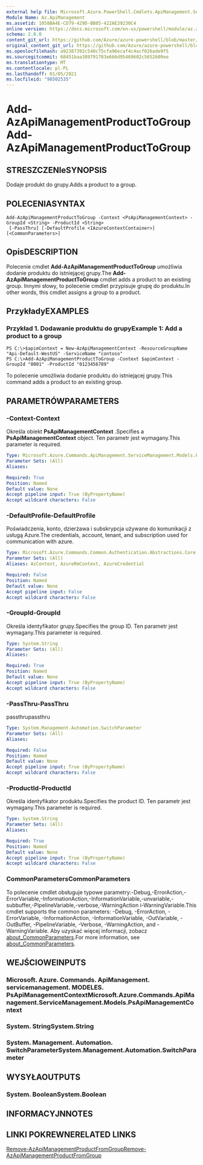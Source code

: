 ```yaml
---
external help file: Microsoft.Azure.PowerShell.Cmdlets.ApiManagement.ServiceManagement.dll-Help.xml
Module Name: Az.ApiManagement
ms.assetid: 1058BA4E-CD79-429D-BB05-422AE39230C4
online version: https://docs.microsoft.com/en-us/powershell/module/az.apimanagement/add-azapimanagementproducttogroup
schema: 2.0.0
content_git_url: https://github.com/Azure/azure-powershell/blob/master/src/ApiManagement/ApiManagement/help/Add-AzApiManagementProductToGroup.md
original_content_git_url: https://github.com/Azure/azure-powershell/blob/master/src/ApiManagement/ApiManagement/help/Add-AzApiManagementProductToGroup.md
ms.openlocfilehash: a92387392c540c75cfa96ecaf4c4acf026ade9f5
ms.sourcegitcommit: 68451baa389791703e666d95469602c5652609ee
ms.translationtype: MT
ms.contentlocale: pl-PL
ms.lasthandoff: 01/05/2021
ms.locfileid: "98502535"
---
```

# <span data-ttu-id="50c0b-101">Add-AzApiManagementProductToGroup</span><span class="sxs-lookup"><span data-stu-id="50c0b-101">Add-AzApiManagementProductToGroup</span></span>

## <span data-ttu-id="50c0b-102">STRESZCZENIe</span><span class="sxs-lookup"><span data-stu-id="50c0b-102">SYNOPSIS</span></span>
<span data-ttu-id="50c0b-103">Dodaje produkt do grupy.</span><span class="sxs-lookup"><span data-stu-id="50c0b-103">Adds a product to a group.</span></span>

## <span data-ttu-id="50c0b-104">POLECENIA</span><span class="sxs-lookup"><span data-stu-id="50c0b-104">SYNTAX</span></span>

```
Add-AzApiManagementProductToGroup -Context <PsApiManagementContext> -GroupId <String> -ProductId <String>
 [-PassThru] [-DefaultProfile <IAzureContextContainer>] [<CommonParameters>]
```

## <span data-ttu-id="50c0b-105">Opis</span><span class="sxs-lookup"><span data-stu-id="50c0b-105">DESCRIPTION</span></span>
<span data-ttu-id="50c0b-106">Polecenie cmdlet **Add-AzApiManagementProductToGroup** umożliwia dodanie produktu do istniejącej grupy.</span><span class="sxs-lookup"><span data-stu-id="50c0b-106">The **Add-AzApiManagementProductToGroup** cmdlet adds a product to an existing group.</span></span>
<span data-ttu-id="50c0b-107">Innymi słowy, to polecenie cmdlet przypisuje grupę do produktu.</span><span class="sxs-lookup"><span data-stu-id="50c0b-107">In other words, this cmdlet assigns a group to a product.</span></span>

## <span data-ttu-id="50c0b-108">Przykłady</span><span class="sxs-lookup"><span data-stu-id="50c0b-108">EXAMPLES</span></span>

### <span data-ttu-id="50c0b-109">Przykład 1. Dodawanie produktu do grupy</span><span class="sxs-lookup"><span data-stu-id="50c0b-109">Example 1: Add a product to a group</span></span>
```
PS C:\>$apimContext = New-AzApiManagementContext -ResourceGroupName "Api-Default-WestUS" -ServiceName "contoso"
PS C:\>Add-AzApiManagementProductToGroup -Context $apimContext -GroupId "0001" -ProductId "0123456789"
```

<span data-ttu-id="50c0b-110">To polecenie umożliwia dodanie produktu do istniejącej grupy.</span><span class="sxs-lookup"><span data-stu-id="50c0b-110">This command adds a product to an existing group.</span></span>

## <span data-ttu-id="50c0b-111">PARAMETRÓW</span><span class="sxs-lookup"><span data-stu-id="50c0b-111">PARAMETERS</span></span>

### <span data-ttu-id="50c0b-112">-Context</span><span class="sxs-lookup"><span data-stu-id="50c0b-112">-Context</span></span>
<span data-ttu-id="50c0b-113">Określa obiekt **PsApiManagementContext** .</span><span class="sxs-lookup"><span data-stu-id="50c0b-113">Specifies a **PsApiManagementContext** object.</span></span>
<span data-ttu-id="50c0b-114">Ten parametr jest wymagany.</span><span class="sxs-lookup"><span data-stu-id="50c0b-114">This parameter is required.</span></span>

```yaml
Type: Microsoft.Azure.Commands.ApiManagement.ServiceManagement.Models.PsApiManagementContext
Parameter Sets: (All)
Aliases:

Required: True
Position: Named
Default value: None
Accept pipeline input: True (ByPropertyName)
Accept wildcard characters: False
```

### <span data-ttu-id="50c0b-115">-DefaultProfile</span><span class="sxs-lookup"><span data-stu-id="50c0b-115">-DefaultProfile</span></span>
<span data-ttu-id="50c0b-116">Poświadczenia, konto, dzierżawa i subskrypcja używane do komunikacji z usługą Azure.</span><span class="sxs-lookup"><span data-stu-id="50c0b-116">The credentials, account, tenant, and subscription used for communication with azure.</span></span>

```yaml
Type: Microsoft.Azure.Commands.Common.Authentication.Abstractions.Core.IAzureContextContainer
Parameter Sets: (All)
Aliases: AzContext, AzureRmContext, AzureCredential

Required: False
Position: Named
Default value: None
Accept pipeline input: False
Accept wildcard characters: False
```

### <span data-ttu-id="50c0b-117">-GroupId</span><span class="sxs-lookup"><span data-stu-id="50c0b-117">-GroupId</span></span>
<span data-ttu-id="50c0b-118">Określa identyfikator grupy.</span><span class="sxs-lookup"><span data-stu-id="50c0b-118">Specifies the group ID.</span></span>
<span data-ttu-id="50c0b-119">Ten parametr jest wymagany.</span><span class="sxs-lookup"><span data-stu-id="50c0b-119">This parameter is required.</span></span>

```yaml
Type: System.String
Parameter Sets: (All)
Aliases:

Required: True
Position: Named
Default value: None
Accept pipeline input: True (ByPropertyName)
Accept wildcard characters: False
```

### <span data-ttu-id="50c0b-120">-PassThru</span><span class="sxs-lookup"><span data-stu-id="50c0b-120">-PassThru</span></span>
<span data-ttu-id="50c0b-121">passthru</span><span class="sxs-lookup"><span data-stu-id="50c0b-121">passthru</span></span>

```yaml
Type: System.Management.Automation.SwitchParameter
Parameter Sets: (All)
Aliases:

Required: False
Position: Named
Default value: None
Accept pipeline input: True (ByPropertyName)
Accept wildcard characters: False
```

### <span data-ttu-id="50c0b-122">-ProductId</span><span class="sxs-lookup"><span data-stu-id="50c0b-122">-ProductId</span></span>
<span data-ttu-id="50c0b-123">Określa identyfikator produktu.</span><span class="sxs-lookup"><span data-stu-id="50c0b-123">Specifies the product ID.</span></span>
<span data-ttu-id="50c0b-124">Ten parametr jest wymagany.</span><span class="sxs-lookup"><span data-stu-id="50c0b-124">This parameter is required.</span></span>

```yaml
Type: System.String
Parameter Sets: (All)
Aliases:

Required: True
Position: Named
Default value: None
Accept pipeline input: True (ByPropertyName)
Accept wildcard characters: False
```

### <span data-ttu-id="50c0b-125">CommonParameters</span><span class="sxs-lookup"><span data-stu-id="50c0b-125">CommonParameters</span></span>
<span data-ttu-id="50c0b-126">To polecenie cmdlet obsługuje typowe parametry:-Debug,-ErrorAction,-ErrorVariable,-InformationAction,-InformationVariable,-unvariable,-subbuffer,-PipelineVariable,-verbose,-WarningAction i-WarningVariable.</span><span class="sxs-lookup"><span data-stu-id="50c0b-126">This cmdlet supports the common parameters: -Debug, -ErrorAction, -ErrorVariable, -InformationAction, -InformationVariable, -OutVariable, -OutBuffer, -PipelineVariable, -Verbose, -WarningAction, and -WarningVariable.</span></span> <span data-ttu-id="50c0b-127">Aby uzyskać więcej informacji, zobacz [about_CommonParameters](http://go.microsoft.com/fwlink/?LinkID=113216).</span><span class="sxs-lookup"><span data-stu-id="50c0b-127">For more information, see [about_CommonParameters](http://go.microsoft.com/fwlink/?LinkID=113216).</span></span>

## <span data-ttu-id="50c0b-128">WEJŚCIOWE</span><span class="sxs-lookup"><span data-stu-id="50c0b-128">INPUTS</span></span>

### <span data-ttu-id="50c0b-129">Microsoft. Azure. Commands. ApiManagement. servicemanagement. MODELES. PsApiManagementContext</span><span class="sxs-lookup"><span data-stu-id="50c0b-129">Microsoft.Azure.Commands.ApiManagement.ServiceManagement.Models.PsApiManagementContext</span></span>

### <span data-ttu-id="50c0b-130">System. String</span><span class="sxs-lookup"><span data-stu-id="50c0b-130">System.String</span></span>

### <span data-ttu-id="50c0b-131">System. Management. Automation. SwitchParameter</span><span class="sxs-lookup"><span data-stu-id="50c0b-131">System.Management.Automation.SwitchParameter</span></span>

## <span data-ttu-id="50c0b-132">WYSYŁA</span><span class="sxs-lookup"><span data-stu-id="50c0b-132">OUTPUTS</span></span>

### <span data-ttu-id="50c0b-133">System. Boolean</span><span class="sxs-lookup"><span data-stu-id="50c0b-133">System.Boolean</span></span>

## <span data-ttu-id="50c0b-134">INFORMACYJN</span><span class="sxs-lookup"><span data-stu-id="50c0b-134">NOTES</span></span>

## <span data-ttu-id="50c0b-135">LINKI POKREWNE</span><span class="sxs-lookup"><span data-stu-id="50c0b-135">RELATED LINKS</span></span>

[<span data-ttu-id="50c0b-136">Remove-AzApiManagementProductFromGroup</span><span class="sxs-lookup"><span data-stu-id="50c0b-136">Remove-AzApiManagementProductFromGroup</span></span>](./Remove-AzApiManagementProductFromGroup.md)


